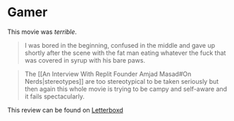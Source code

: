 # Gamer

This movie was *terrible*.


> I was bored in the beginning, confused in the middle and gave up shortly after the scene with the fat man eating whatever the fuck that was covered in syrup with his bare paws. 

> The [[An Interview With Replit Founder Amjad Masad#On Nerds|stereotypes]] are too stereotypical to be taken seriously but then again this whole movie is trying to be campy and self-aware and it fails spectacularly.

This review can be found on [Letterboxd](https://letterboxd.com/sadsadsadiecat/film/gamer/)